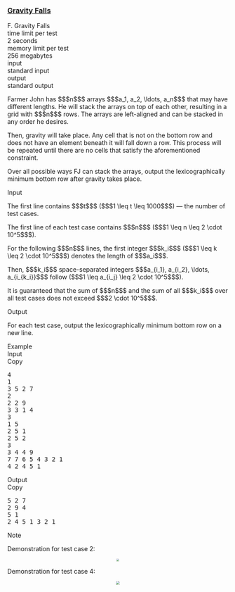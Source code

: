 <h3><a href="https://codeforces.com/contest/2148/problem/F" target="_blank" rel="noopener noreferrer">Gravity Falls</a></h3>

<div class="header"><div class="title">F. Gravity Falls</div><div class="time-limit"><div class="property-title">time limit per test</div>2 seconds</div><div class="memory-limit"><div class="property-title">memory limit per test</div>256 megabytes</div><div class="input-file input-standard"><div class="property-title">input</div>standard input</div><div class="output-file output-standard"><div class="property-title">output</div>standard output</div></div><div><p>Farmer John has $$$n$$$ arrays $$$a_1, a_2, \ldots, a_n$$$ that may have different lengths. He will stack the arrays on top of each other, resulting in a grid with $$$n$$$ rows. The arrays are left-aligned and can be stacked in any order he desires.</p><p>Then, gravity will take place. Any cell that is not on the bottom row and does not have an element beneath it will fall down a row. This process will be repeated until there are no cells that satisfy the aforementioned constraint.</p><p>Over all possible ways FJ can stack the arrays, output the lexicographically minimum bottom row after gravity takes place.</p></div><div class="input-specification"><div class="section-title">Input</div><p>The first line contains $$$t$$$ ($$$1 \leq t \leq 1000$$$)  — the number of test cases.</p><p>The first line of each test case contains $$$n$$$ ($$$1 \leq n \leq 2 \cdot 10^5$$$).</p><p>For the following $$$n$$$ lines, the first integer $$$k_i$$$ ($$$1 \leq k \leq 2 \cdot 10^5$$$) denotes the length of $$$a_i$$$. </p><p>Then, $$$k_i$$$ space-separated integers $$$a_{i_1}, a_{i_2}, \ldots, a_{i_{k_i}}$$$ follow ($$$1 \leq a_{i_j} \leq 2 \cdot 10^5$$$).</p><p>It is guaranteed that the sum of $$$n$$$ and the sum of all $$$k_i$$$ over all test cases does not exceed $$$2 \cdot 10^5$$$.</p></div><div class="output-specification"><div class="section-title">Output</div><p>For each test case, output the lexicographically minimum bottom row on a new line.</p></div><div class="sample-tests"><div class="section-title">Example</div><div class="sample-test"><div class="input"><div class="title">Input<div title="Copy" data-clipboard-target="#id004055152469616323" id="id0039711399011982695" class="input-output-copier">Copy</div></div><pre id="id004055152469616323"><div class="test-example-line test-example-line-even test-example-line-0">4</div><div class="test-example-line test-example-line-odd test-example-line-1">1</div><div class="test-example-line test-example-line-odd test-example-line-1">3 5 2 7</div><div class="test-example-line test-example-line-even test-example-line-2">2</div><div class="test-example-line test-example-line-even test-example-line-2">2 2 9</div><div class="test-example-line test-example-line-even test-example-line-2">3 3 1 4</div><div class="test-example-line test-example-line-odd test-example-line-3">3</div><div class="test-example-line test-example-line-odd test-example-line-3">1 5</div><div class="test-example-line test-example-line-odd test-example-line-3">2 5 1</div><div class="test-example-line test-example-line-odd test-example-line-3">2 5 2</div><div class="test-example-line test-example-line-even test-example-line-4">3</div><div class="test-example-line test-example-line-even test-example-line-4">3 4 4 9</div><div class="test-example-line test-example-line-even test-example-line-4">7 7 6 5 4 3 2 1</div><div class="test-example-line test-example-line-even test-example-line-4">4 2 4 5 1</div></pre></div><div class="output"><div class="title">Output<div title="Copy" data-clipboard-target="#id0032527617418206733" id="id008065446580687947" class="input-output-copier">Copy</div></div><pre id="id0032527617418206733">5 2 7 
2 9 4 
5 1 
2 4 5 1 3 2 1 
</pre></div></div></div><div class="note"><div class="section-title">Note</div><p>Demonstration for test case 2: </p><center> <img class="tex-graphics" src="https://espresso.codeforces.com/5ba037e1932e419911deb228cf24e855426a4e86.png" style="zoom: 33.0%;max-width: 100.0%;max-height: 100.0%;">   </center><p>Demonstration for test case 4:</p><center> <img class="tex-graphics" src="https://espresso.codeforces.com/aa42d1b94a4cd0987eeef2881296cffae9e01740.png" style="zoom: 50.0%;max-width: 100.0%;max-height: 100.0%;">   </center></div>